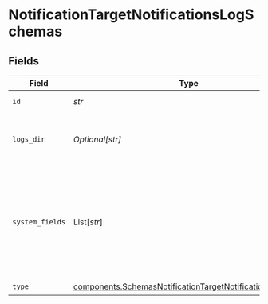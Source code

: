 # NotificationTargetNotificationsLogSchemas


## Fields

| Field                                                                                                                            | Type                                                                                                                             | Required                                                                                                                         | Description                                                                                                                      |
| -------------------------------------------------------------------------------------------------------------------------------- | -------------------------------------------------------------------------------------------------------------------------------- | -------------------------------------------------------------------------------------------------------------------------------- | -------------------------------------------------------------------------------------------------------------------------------- |
| `id`                                                                                                                             | *str*                                                                                                                            | :heavy_check_mark:                                                                                                               | Unique ID for this output                                                                                                        |
| `logs_dir`                                                                                                                       | *Optional[str]*                                                                                                                  | :heavy_minus_sign:                                                                                                               | Directory in which to store the notification log                                                                                 |
| `system_fields`                                                                                                                  | List[*str*]                                                                                                                      | :heavy_minus_sign:                                                                                                               | Set of fields to automatically add to events using this output. E.g.: cribl_pipe, c*. Wildcards supported.                       |
| `type`                                                                                                                           | [components.SchemasNotificationTargetNotificationsLogType](../../models/shared/schemasnotificationtargetnotificationslogtype.md) | :heavy_check_mark:                                                                                                               | N/A                                                                                                                              |